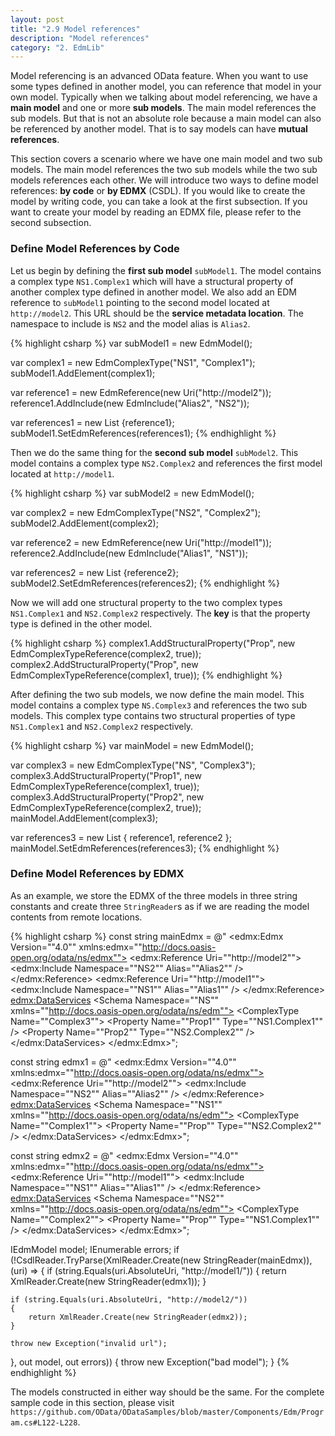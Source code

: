 ```yaml
---
layout: post
title: "2.9 Model references"
description: "Model references"
category: "2. EdmLib"
---
```


Model referencing is an advanced OData feature. When you want to use some types defined in another model, you can reference that model in your own model. Typically when we talking about model referencing, we have a **main model** and one or more **sub models**. The main model references the sub models. But that is not an absolute role because a main model can also be referenced by another model. That is to say models can have **mutual references**.

This section covers a scenario where we have one main model and two sub models. The main model references the two sub models while the two sub models references each other. We will introduce two ways to define model references: **by code** or **by EDMX** (CSDL). If you would like to create the model by writing code, you can take a look at the first subsection. If you want to create your model by reading an EDMX file, please refer to the second subsection.

### Define Model References by Code
Let us begin by defining the **first sub model** `subModel1`. The model contains a complex type `NS1.Complex1` which will have a structural property of another complex type defined in another model. We also add an EDM reference to `subModel1` pointing to the second model located at `http://model2`. This URL should be the **service metadata location**. The namespace to include is `NS2` and the model alias is `Alias2`.

{% highlight csharp %}
var subModel1 = new EdmModel();

var complex1 = new EdmComplexType("NS1", "Complex1");
subModel1.AddElement(complex1);

var reference1 = new EdmReference(new Uri("http://model2"));
reference1.AddInclude(new EdmInclude("Alias2", "NS2"));

var references1 = new List<IEdmReference> {reference1};
subModel1.SetEdmReferences(references1);
{% endhighlight %}

Then we do the same thing for the **second sub model** `subModel2`. This model contains a complex type `NS2.Complex2` and references the first model located at `http://model1`.

{% highlight csharp %}
var subModel2 = new EdmModel();

var complex2 = new EdmComplexType("NS2", "Complex2");
subModel2.AddElement(complex2);

var reference2 = new EdmReference(new Uri("http://model1"));
reference2.AddInclude(new EdmInclude("Alias1", "NS1"));

var references2 = new List<IEdmReference> {reference2};
subModel2.SetEdmReferences(references2);
{% endhighlight %}

Now we will add one structural property to the two complex types `NS1.Complex1` and `NS2.Complex2` respectively. The **key** is that the property type is defined in the other model.

{% highlight csharp %}
complex1.AddStructuralProperty("Prop", new EdmComplexTypeReference(complex2, true));
complex2.AddStructuralProperty("Prop", new EdmComplexTypeReference(complex1, true));
{% endhighlight %}

After defining the two sub models, we now define the main model. This model contains a complex type `NS.Complex3` and references the two sub models. This complex type contains two structural properties of type `NS1.Complex1` and `NS2.Complex2` respectively.

{% highlight csharp %}
var mainModel = new EdmModel();

var complex3 = new EdmComplexType("NS", "Complex3");
complex3.AddStructuralProperty("Prop1", new EdmComplexTypeReference(complex1, true));
complex3.AddStructuralProperty("Prop2", new EdmComplexTypeReference(complex2, true));
mainModel.AddElement(complex3);

var references3 = new List<IEdmReference> { reference1, reference2 };
mainModel.SetEdmReferences(references3);
{% endhighlight %}

### Define Model References by EDMX
As an example, we store the EDMX of the three models in three string constants and create three `StringReader`s as if we are reading the model contents from remote locations.

{% highlight csharp %}
const string mainEdmx =
@"<?xml version=""1.0"" encoding=""utf-16""?>
<edmx:Edmx Version=""4.0"" xmlns:edmx=""http://docs.oasis-open.org/odata/ns/edmx"">
  <edmx:Reference Uri=""http://model2"">
    <edmx:Include Namespace=""NS2"" Alias=""Alias2"" />
  </edmx:Reference>
  <edmx:Reference Uri=""http://model1"">
    <edmx:Include Namespace=""NS1"" Alias=""Alias1"" />
  </edmx:Reference>
  <edmx:DataServices>
    <Schema Namespace=""NS"" xmlns=""http://docs.oasis-open.org/odata/ns/edm"">
      <ComplexType Name=""Complex3"">
        <Property Name=""Prop1"" Type=""NS1.Complex1"" />
        <Property Name=""Prop2"" Type=""NS2.Complex2"" />
      </ComplexType>
    </Schema>
  </edmx:DataServices>
</edmx:Edmx>";

const string edmx1 =
@"<?xml version=""1.0"" encoding=""utf-16""?>
<edmx:Edmx Version=""4.0"" xmlns:edmx=""http://docs.oasis-open.org/odata/ns/edmx"">
  <edmx:Reference Uri=""http://model2"">
    <edmx:Include Namespace=""NS2"" Alias=""Alias2"" />
  </edmx:Reference>
  <edmx:DataServices>
    <Schema Namespace=""NS1"" xmlns=""http://docs.oasis-open.org/odata/ns/edm"">
      <ComplexType Name=""Complex1"">
        <Property Name=""Prop"" Type=""NS2.Complex2"" />
      </ComplexType>
    </Schema>
  </edmx:DataServices>
</edmx:Edmx>";

const string edmx2 =
@"<?xml version=""1.0"" encoding=""utf-16""?>
<edmx:Edmx Version=""4.0"" xmlns:edmx=""http://docs.oasis-open.org/odata/ns/edmx"">
  <edmx:Reference Uri=""http://model1"">
    <edmx:Include Namespace=""NS1"" Alias=""Alias1"" />
  </edmx:Reference>
  <edmx:DataServices>
    <Schema Namespace=""NS2"" xmlns=""http://docs.oasis-open.org/odata/ns/edm"">
      <ComplexType Name=""Complex2"">
        <Property Name=""Prop"" Type=""NS1.Complex1"" />
      </ComplexType>
    </Schema>
  </edmx:DataServices>
</edmx:Edmx>";

IEdmModel model;
IEnumerable<EdmError> errors;
if (!CsdlReader.TryParse(XmlReader.Create(new StringReader(mainEdmx)), (uri) =>
{
    if (string.Equals(uri.AbsoluteUri, "http://model1/"))
    {
        return XmlReader.Create(new StringReader(edmx1));
    }

    if (string.Equals(uri.AbsoluteUri, "http://model2/"))
    {
        return XmlReader.Create(new StringReader(edmx2));
    }

    throw new Exception("invalid url");
}, out model, out errors))
{
    throw new Exception("bad model");
}
{% endhighlight %}

The models constructed in either way should be the same. For the complete sample code in this section, please visit `https://github.com/OData/ODataSamples/blob/master/Components/Edm/Program.cs#L122-L228`.